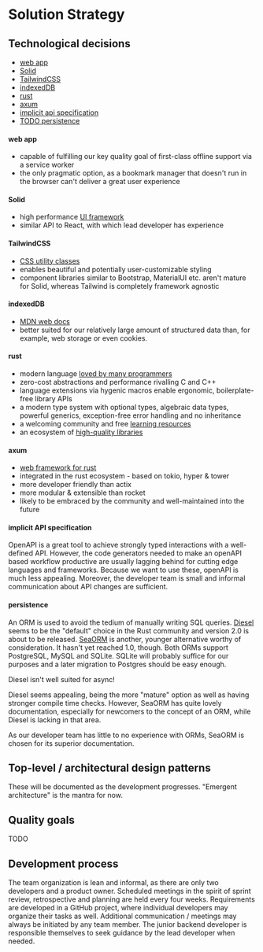 # Solution Strategy

## Technological decisions

- [web app](#web-app)
- [Solid](#solid)
- [TailwindCSS](#tailwindcss)
- [indexedDB](#indexeddb)
- [rust](#rust)
- [axum](#axum)
- [implicit api specification](#implicit-api-specification)
- [TODO persistence](#persistence)

#### web app

- capable of fulfilling our key quality goal of first-class offline support via
  a service worker
- the only pragmatic option, as a bookmark manager that doesn't run in the
  browser can't deliver a great user experience

#### Solid

- high performance [UI framework](https://www.solidjs.com/)
- similar API to React, with which lead developer has experience

#### TailwindCSS

- [CSS utility classes](https://tailwindcss.com/)
- enables beautiful and potentially user-customizable styling
- component libraries similar to Bootstrap, MaterialUI etc. aren't mature for
  Solid, whereas Tailwind is completely framework agnostic

#### indexedDB

- [MDN web docs](https://developer.mozilla.org/en-US/docs/Web/API/IndexedDB_API)
- better suited for our relatively large amount of structured data than, for
  example, web storage or even cookies.

#### rust

- modern language
  [loved by many programmers](https://survey.stackoverflow.co/2022/#section-most-loved-dreaded-and-wanted-programming-scripting-and-markup-languages)
- zero-cost abstractions and performance rivalling C and C++
- language extensions via hygenic macros enable ergonomic, boilerplate-free
  library APIs
- a modern type system with optional types, algebraic data types, powerful
  generics, exception-free error handling and no inheritance
- a welcoming community and free
  [learning resources](https://doc.rust-lang.org/stable/book/)
- an ecosystem of [high-quality libraries](https://crates.io/)

#### axum

- [web framework for rust](https://docs.rs/axum/latest/axum/)
- integrated in the rust ecosystem - based on tokio, hyper & tower
- more developer friendly than actix
- more modular & extensible than rocket
- likely to be embraced by the community and well-maintained into the future

#### implicit API specification

OpenAPI is a great tool to achieve strongly typed interactions with a
well-defined API. However, the code generators needed to make an openAPI based
workflow productive are usually lagging behind for cutting edge languages and
frameworks. Because we want to use these, openAPI is much less appealing.
Moreover, the developer team is small and informal communication about API
changes are sufficient.

#### persistence

An ORM is used to avoid the tedium of manually writing SQL queries.
[Diesel](https://diesel.rs/) seems to be the "default" choice in the Rust
community and version 2.0 is about to be released.
[SeaORM](https://www.sea-ql.org/SeaORM/) is another, younger alternative worthy
of consideration. It hasn't yet reached 1.0, though. Both ORMs support
PostgreSQL, MySQL and SQLite. SQLite will probably suffice for our purposes and
a later migration to Postgres should be easy enough.

Diesel isn't well suited for async!

Diesel seems appealing, being the more "mature" option as well as having
stronger compile time checks. However, SeaORM has quite lovely documentation,
especially for newcomers to the concept of an ORM, while Diesel is lacking in
that area.

As our developer team has little to no experience with ORMs, SeaORM is chosen
for its superior documentation.

## Top-level / architectural design patterns

These will be documented as the development progresses. "Emergent architecture"
is the mantra for now.

## Quality goals

TODO

## Development process

The team organization is lean and informal, as there are only two developers and
a product owner. Scheduled meetings in the spirit of sprint review,
retrospective and planning are held every four weeks. Requirements are developed
in a GitHub project, where individual developers may organize their tasks as
well. Additional communication / meetings may always be initiated by any team
member. The junior backend developer is responsible themselves to seek guidance
by the lead developer when needed.
